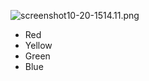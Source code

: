 ![screenshot10-20-1514.11.png](https://bitbucket.org/repo/ppdrXq/images/985898460-screenshot10-20-1514.11.png)

* Red
* Yellow
* Green
* Blue